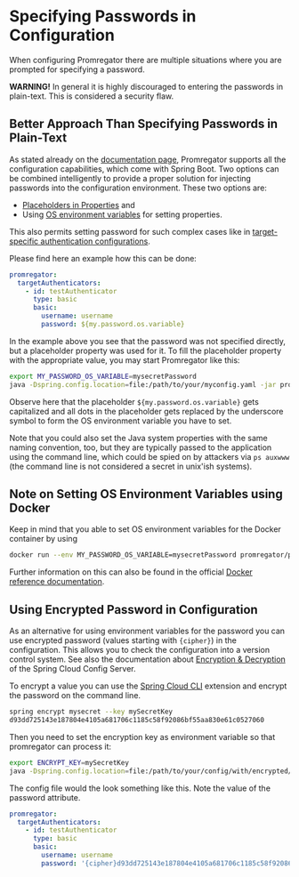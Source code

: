 # Specifying Passwords in Configuration

When configuring Promregator there are multiple situations where you are prompted for specifying a password. 

**WARNING!** In general it is highly discouraged to entering the passwords in plain-text. This is considered a security flaw.


## Better Approach Than Specifying Passwords in Plain-Text

As stated already on the [documentation page](./documentation.md), Promregator supports all the configuration capabilities, which come with Spring Boot. Two options can be combined intelligently to provide a proper solution for injecting passwords into the configuration environment. These two options are:

* [Placeholders in Properties](https://docs.spring.io/spring-boot/docs/current/reference/html/boot-features-external-config.html#boot-features-external-config-placeholders-in-properties) and
* Using [OS environment variables](https://docs.spring.io/spring-boot/docs/current/reference/html/boot-features-external-config.html#boot-features-external-config) for setting properties.

This also permits setting password for such complex cases like in [target-specific authentication configurations](./outbound-authentication.md).

Please find here an example how this can be done:

```yaml
promregator:
  targetAuthenticators:
    - id: testAuthenticator
      type: basic
      basic: 
        username: username
        password: ${my.password.os.variable}
```

In the example above you see that the password was not specified directly, but a placeholder property was used for it. To fill the placeholder property with the appropriate value, you may start Promregator like this:

```bash
export MY_PASSWORD_OS_VARIABLE=mysecretPassword
java -Dspring.config.location=file:/path/to/your/myconfig.yaml -jar promregator-0.0.1-SNAPSHOT.jar
```

Observe here that the placeholder `${my.password.os.variable}` gets capitalized and all dots in the placeholder gets replaced by the underscore symbol to form the OS environment variable you have to set.

Note that you could also set the Java system properties with the same naming convention, too, but they are typically passed to the application using the command line, which could be spied on by attackers via `ps auxwww` (the command line is not considered a secret in unix'ish systems). 


## Note on Setting OS Environment Variables using Docker
Keep in mind that you able to set OS environment variables for the Docker container by using 
```bash
docker run --env MY_PASSWORD_OS_VARIABLE=mysecretPassword promregator/promregator:0.0.1
```

Further information on this can also be found in the official [Docker reference documentation](https://docs.docker.com/engine/reference/commandline/run/#set-environment-variables--e---env---env-file).

## Using Encrypted Password in Configuration

As an alternative for using environment variables for the password you can use encrypted password (values starting with `{cipher}`) in the configuration. 
This allows you to check the configuration into a version control system. 
See also the documentation about [Encryption & Decryption](http://cloud.spring.io/spring-cloud-config/spring-cloud-config.html#_encryption_and_decryption) of the Spring Cloud Config Server.

To encrypt a value you can use the [Spring Cloud CLI](https://cloud.spring.io/spring-cloud-cli/) extension and encrypt the password on the command line.
```bash
spring encrypt mysecret --key mySecretKey
d93dd725143e187804e4105a681706c1185c58f92086bf55aa830e61c0527060
```

Then you need to set the encryption key as environment variable so that promregator can process it:
```bash
export ENCRYPT_KEY=mySecretKey
java -Dspring.config.location=file:/path/to/your/config/with/encrypted/attributes/myconfig.yaml -jar promregator-x.y.z-SNAPSHOT.jar
```

The config file would the look something like this. Note the value of the password attribute.

```yaml
promregator:
  targetAuthenticators:
    - id: testAuthenticator
      type: basic
      basic: 
        username: username
        password: '{cipher}d93dd725143e187804e4105a681706c1185c58f92086bf55aa830e61c0527060'
```

